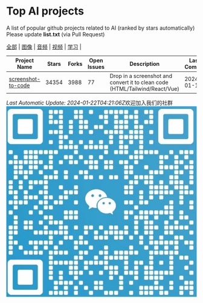 # Top AI projects
A list of popular github projects related to AI (ranked by stars automatically)
Please update **list.txt** (via Pull Request)

<a href="./README.md">全部</a> |   <a href="./READMEpicture.md">图像</a> |   <a href="./READMEaudio.md">音频</a> | <a href="./READMEvideo.md">视频</a> | <a href="./READMElearn.md">学习</a> | 

| Project Name | Stars | Forks | Open Issues | Description | Last Commit |
| ------------ | ----- | ----- | ----------- | ----------- | ----------- |
| [screenshot-to-code](https://github.com/abi/screenshot-to-code) | 34354 | 3988 | 77 | Drop in a screenshot and convert it to clean code (HTML/Tailwind/React/Vue) | 2024-01-11 |

*Last Automatic Update: 2024-01-22T04:21:06Z*欢迎加入我们的社群 ![](https://raw.githubusercontent.com/mouuii/picture/master/weichat.jpg) 